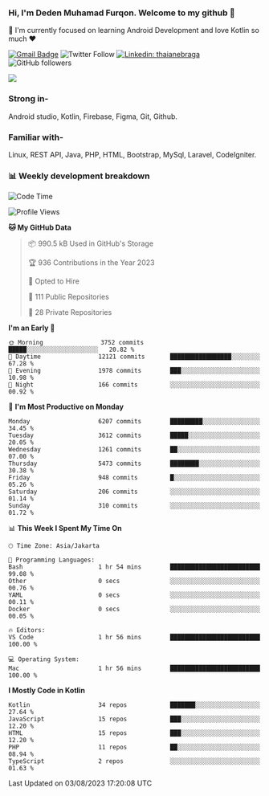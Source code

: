 ### Hi, I'm Deden Muhamad Furqon. Welcome to my github 👋

<!--
**furqoncreative/furqoncreative** is a ✨ _special_ ✨ repository because its `README.md` (this file) appears on your GitHub profile.

Here are some ideas to get you started:

- 🔭 I’m currently working on ...
- 👯 I’m looking to collaborate on ...
- 🤔 I’m looking for help with ...
- 💬 Ask me about ...
- 📫 How to reach me: ...
- 😄 Pronouns: ...
- ⚡ Fun fact: ...
-->

  🌱 I'm currently focused on learning Android Development and love Kotlin so much ❤ 

[![Gmail Badge](https://img.shields.io/badge/-furqoncreative24@gmail.com-c14438?style=flat-square&logo=Gmail&logoColor=white&link=mailto:furqoncreative24@gmail.com)](mailto:furqoncreative24@gmail.com)
![Twitter Follow](https://img.shields.io/twitter/follow/furqoncreative?label=Follow)
[![Linkedin: thaianebraga](https://img.shields.io/badge/-Deden_Muhamad_Furqon-blue?style=flat-square&logo=Linkedin&logoColor=white&link=https://www.linkedin.com/in/anmol-p-singh/)](https://www.linkedin.com/in/furqoncreative/)
![GitHub followers](https://img.shields.io/github/followers/furqoncreative?label=Follow&style=social)

<img src="https://github-readme-stats.sera5-dev.vercel.app/api?username=furqoncreative&hide=stars&show_icons=true&count_private=true&include_all_commits=true&title_color=#008080&icon_color=#008080&hide_border=true" width="">

### Strong in-

Android studio, Kotlin, Firebase, Figma, Git, Github.

### Familiar with-
Linux, REST API, Java, PHP, HTML, Bootstrap, MySql, Laravel, CodeIgniter.

### 📊 Weekly development breakdown

<!--START_SECTION:waka-->
![Code Time](http://img.shields.io/badge/Code%20Time-1%2C291%20hrs%2017%20mins-blue)

![Profile Views](http://img.shields.io/badge/Profile%20Views-0-blue)

**🐱 My GitHub Data** 

> 📦 990.5 kB Used in GitHub's Storage 
 > 
> 🏆 936 Contributions in the Year 2023
 > 
> 💼 Opted to Hire
 > 
> 📜 111 Public Repositories 
 > 
> 🔑 28 Private Repositories 
 > 
**I'm an Early 🐤** 

```text
🌞 Morning                3752 commits        █████░░░░░░░░░░░░░░░░░░░░   20.82 % 
🌆 Daytime                12121 commits       █████████████████░░░░░░░░   67.28 % 
🌃 Evening                1978 commits        ███░░░░░░░░░░░░░░░░░░░░░░   10.98 % 
🌙 Night                  166 commits         ░░░░░░░░░░░░░░░░░░░░░░░░░   00.92 % 
```
📅 **I'm Most Productive on Monday** 

```text
Monday                   6207 commits        █████████░░░░░░░░░░░░░░░░   34.45 % 
Tuesday                  3612 commits        █████░░░░░░░░░░░░░░░░░░░░   20.05 % 
Wednesday                1261 commits        ██░░░░░░░░░░░░░░░░░░░░░░░   07.00 % 
Thursday                 5473 commits        ████████░░░░░░░░░░░░░░░░░   30.38 % 
Friday                   948 commits         █░░░░░░░░░░░░░░░░░░░░░░░░   05.26 % 
Saturday                 206 commits         ░░░░░░░░░░░░░░░░░░░░░░░░░   01.14 % 
Sunday                   310 commits         ░░░░░░░░░░░░░░░░░░░░░░░░░   01.72 % 
```


📊 **This Week I Spent My Time On** 

```text
🕑︎ Time Zone: Asia/Jakarta

💬 Programming Languages: 
Bash                     1 hr 54 mins        █████████████████████████   99.08 % 
Other                    0 secs              ░░░░░░░░░░░░░░░░░░░░░░░░░   00.76 % 
YAML                     0 secs              ░░░░░░░░░░░░░░░░░░░░░░░░░   00.11 % 
Docker                   0 secs              ░░░░░░░░░░░░░░░░░░░░░░░░░   00.05 % 

🔥 Editors: 
VS Code                  1 hr 56 mins        █████████████████████████   100.00 % 

💻 Operating System: 
Mac                      1 hr 56 mins        █████████████████████████   100.00 % 
```

**I Mostly Code in Kotlin** 

```text
Kotlin                   34 repos            ███████░░░░░░░░░░░░░░░░░░   27.64 % 
JavaScript               15 repos            ███░░░░░░░░░░░░░░░░░░░░░░   12.20 % 
HTML                     15 repos            ███░░░░░░░░░░░░░░░░░░░░░░   12.20 % 
PHP                      11 repos            ██░░░░░░░░░░░░░░░░░░░░░░░   08.94 % 
TypeScript               2 repos             ░░░░░░░░░░░░░░░░░░░░░░░░░   01.63 % 
```




 Last Updated on 03/08/2023 17:20:08 UTC
<!--END_SECTION:waka-->
